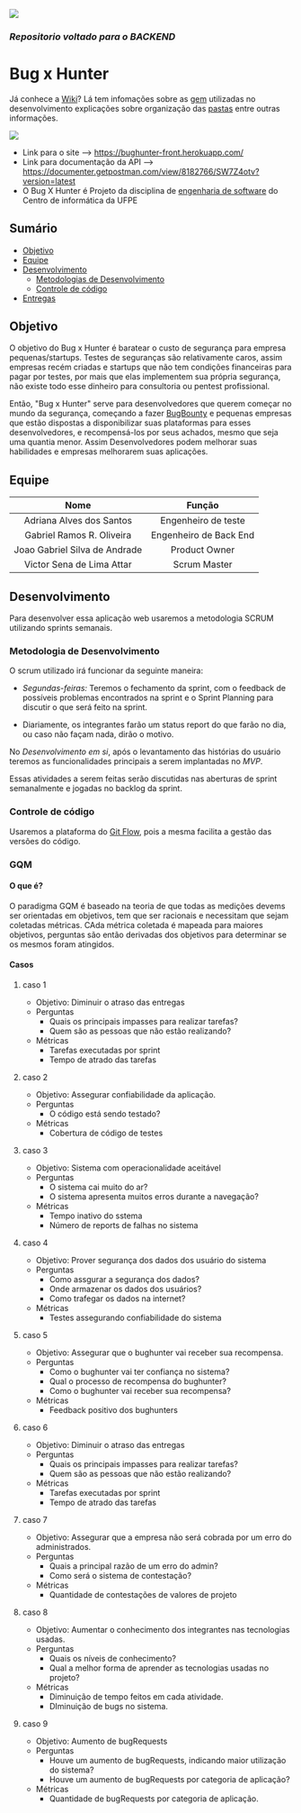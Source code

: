 
![](https://img.shields.io/badge/Status-Under%20Development-green)

### _Repositorio voltado para o BACKEND_

# Bug x Hunter

Já conhece a [Wiki](https://github.com/brailog/backend-bxh/wiki)? Lá tem infomações sobre as [gem](https://github.com/brailog/backend-bxh/wiki/gem) utilizadas no desenvolvimento explicações sobre organização das [pastas](https://github.com/brailog/backend-bxh/wiki/explica%C3%A7%C3%A3o-organiza%C3%A7%C3%A3o-de-algumas-pastas) entre outras informações.

[![](http://files.softicons.com/download/culture-icons/anime-icons-i-ii-by-samir-chajia/png/128x128/Hunter%20x%20Hunter.png)](#)

- Link para o site --> https://bughunter-front.herokuapp.com/
- Link para documentação da API --> https://documenter.getpostman.com/view/8182766/SW7Z4otv?version=latest
- O Bug X Hunter é Projeto da disciplina de [engenharia de software](https://github.com/IF977/if977) do Centro de informática da UFPE

## Sumário

* [Objetivo](#Objetivo)
* [Equipe](#Equipe)
* [Desenvolvimento](#Desenvolvimento)
    * [Metodologias de Desenvolvimento](#metodologia-de-desenvolvimento)
    * [Controle de código](#controle-de-código)
* [Entregas](https://github.com/vsla/BugHunter/blob/master/docs/iteracoes.md)

## Objetivo

O objetivo do Bug x Hunter é baratear o custo de segurança para empresa pequenas/startups. Testes de seguranças são relativamente caros, assim empresas recém criadas e startups que não tem condições financeiras para pagar por testes, por mais que elas implementem sua própria segurança, não existe todo esse dinheiro para consultoria ou pentest profissional.

Então, "Bug x Hunter" serve para desenvolvedores que querem começar no mundo da segurança, começando a fazer [BugBounty](https://github.com/vsla/teste/wiki/Bug-x-Hunter-Wiki) e  pequenas empresas que estão dispostas a disponibilizar suas plataformas para esses desenvolvedores, e recompensá-los por seus achados, mesmo que seja uma quantia menor. Assim Desenvolvedores podem melhorar suas habilidades e empresas melhorarem suas aplicações.

## Equipe

| Nome| Função |
| :-: | :-------------------------: |
|  Adriana Alves dos Santos  | Engenheiro de teste |
|  Gabriel Ramos R. Oliveira  | Engenheiro de Back End |
| Joao Gabriel Silva de Andrade  | Product Owner |
|  Victor Sena de Lima Attar  | Scrum Master |

## Desenvolvimento

Para desenvolver essa aplicação web usaremos a metodologia SCRUM utilizando sprints semanais.

### Metodologia de Desenvolvimento

O scrum utilizado irá funcionar da seguinte maneira:

* *Segundas-feiras:* Teremos o fechamento da sprint, com o feedback de possíveis problemas encontrados na sprint e o Sprint Planning para discutir o que será feito na sprint.

* Diariamente, os integrantes farão um status report do que farão no dia, ou caso não façam nada, dirão o motivo.

No *Desenvolvimento em si*, após o levantamento das histórias do usuário teremos as funcionalidades principais a serem implantadas no *MVP*.

Essas atividades a serem feitas serão discutidas nas aberturas de sprint semanalmente e jogadas no backlog da sprint.

### Controle de código

Usaremos a plataforma do [Git Flow](https://medium.com/trainingcenter/utilizando-o-fluxo-git-flow-e63d5e0d5e04), pois a mesma facilita a gestão das versões do código.

### GQM

#### O que é?

O paradigma GQM é baseado na teoria de que todas as medições devems ser orientadas em objetivos, tem que ser racionais e necessitam que sejam coletadas métricas. CAda métrica coletada é mapeada para maiores objetivos, perguntas são então derivadas dos objetivos para determinar se os mesmos foram atingidos.

#### Casos

1. caso 1
    * Objetivo: Diminuir o atraso das entregas
    * Perguntas
        * Quais os principais impasses para realizar tarefas?
        * Quem são as pessoas que não estão realizando?
    * Métricas
        * Tarefas executadas por sprint
        * Tempo de atrado das tarefas
2. caso 2
    * Objetivo: Assegurar confiabilidade da aplicação.
    * Perguntas
        * O código está sendo testado?
    * Métricas
        * Cobertura de código de testes

3. caso 3
    * Objetivo: Sistema com operacionalidade aceitável
    * Perguntas
        * O sistema cai muito do ar?
        * O sistema apresenta muitos erros durante a navegação?
    * Métricas
        * Tempo inativo do sstema
        * Número de reports de falhas no sistema

4. caso 4
    * Objetivo: Prover segurança dos dados dos usuário do sistema
    * Perguntas
        * Como assgurar a segurança dos dados?
        * Onde armazenar os dados dos usuários?
        * Como trafegar os dados na internet?
    * Métricas
        * Testes assegurando confiabilidade do sistema

5. caso 5
    * Objetivo: Assegurar que o bughunter vai receber sua recompensa.
    * Perguntas
        * Como o bughunter vai ter confiança no sistema?
        * Qual o processo de recompensa do bughunter?
        * Como o bughunter vai receber sua recompensa?
    * Métricas
        * Feedback positivo dos bughunters

6. caso 6
    * Objetivo: Diminuir o atraso das entregas
    * Perguntas
        * Quais os principais impasses para realizar tarefas?
        * Quem são as pessoas que não estão realizando?
    * Métricas
        * Tarefas executadas por sprint
        * Tempo de atrado das tarefas

7. caso 7
    * Objetivo: Assegurar que a empresa não será cobrada por um erro do administrados.
    * Perguntas
        * Quais a principal razão de um erro do admin?
        * Como será o sistema de contestação?
    * Métricas
        * Quantidade de contestações de valores de projeto

8. caso 8
    * Objetivo: Aumentar o conhecimento dos integrantes nas tecnologias usadas.
    * Perguntas
        * Quais os níveis de conhecimento?
        * Qual a melhor forma de aprender as tecnologias usadas no projeto?
    * Métricas
        * Diminuição de tempo feitos em cada atividade.
        * DIminuição de bugs no sistema.

9. caso 9
    * Objetivo: Aumento de bugRequests
    * Perguntas
        * Houve um aumento de bugRequests, indicando maior utilização do sistema?
        * Houve um aumento de bugRequests por categoria de aplicação?
    * Métricas
        * Quantidade de bugRequests por categoria de aplicação.
